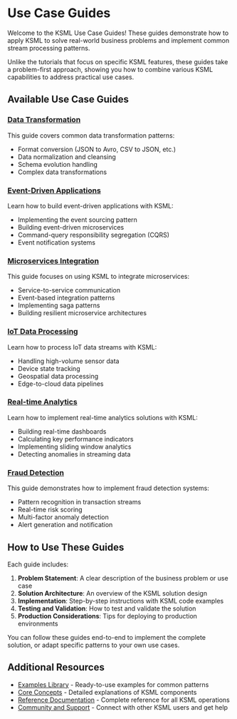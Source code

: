 # Use Case Guides

Welcome to the KSML Use Case Guides! These guides demonstrate how to apply KSML to solve real-world business problems and implement common stream processing patterns.

Unlike the tutorials that focus on specific KSML features, these guides take a problem-first approach, showing you how to combine various KSML capabilities to address practical use cases.

## Available Use Case Guides

### [Data Transformation](data-transformation.md)

This guide covers common data transformation patterns:

- Format conversion (JSON to Avro, CSV to JSON, etc.)
- Data normalization and cleansing
- Schema evolution handling
- Complex data transformations

### [Event-Driven Applications](event-driven-applications.md)

Learn how to build event-driven applications with KSML:

- Implementing the event sourcing pattern
- Building event-driven microservices
- Command-query responsibility segregation (CQRS)
- Event notification systems

### [Microservices Integration](microservices-integration.md)

This guide focuses on using KSML to integrate microservices:

- Service-to-service communication
- Event-based integration patterns
- Implementing saga patterns
- Building resilient microservice architectures

### [IoT Data Processing](iot-data-processing.md)

Learn how to process IoT data streams with KSML:

- Handling high-volume sensor data
- Device state tracking
- Geospatial data processing
- Edge-to-cloud data pipelines

### [Real-time Analytics](real-time-analytics.md)

Learn how to implement real-time analytics solutions with KSML:

- Building real-time dashboards
- Calculating key performance indicators
- Implementing sliding window analytics
- Detecting anomalies in streaming data

### [Fraud Detection](fraud-detection.md)

This guide demonstrates how to implement fraud detection systems:

- Pattern recognition in transaction streams
- Real-time risk scoring
- Multi-factor anomaly detection
- Alert generation and notification

## How to Use These Guides

Each guide includes:

1. **Problem Statement**: A clear description of the business problem or use case
2. **Solution Architecture**: An overview of the KSML solution design
3. **Implementation**: Step-by-step instructions with KSML code examples
4. **Testing and Validation**: How to test and validate the solution
5. **Production Considerations**: Tips for deploying to production environments

You can follow these guides end-to-end to implement the complete solution, or adapt specific patterns to your own use cases.

## Additional Resources

- [Examples Library](../resources/examples-library.md) - Ready-to-use examples for common patterns
- [Core Concepts](../reference/stream-type-reference.md) - Detailed explanations of KSML components
- [Reference Documentation](../reference/operation-reference.md) - Complete reference for all KSML operations
- [Community and Support](../resources/community.md) - Connect with other KSML users and get help
